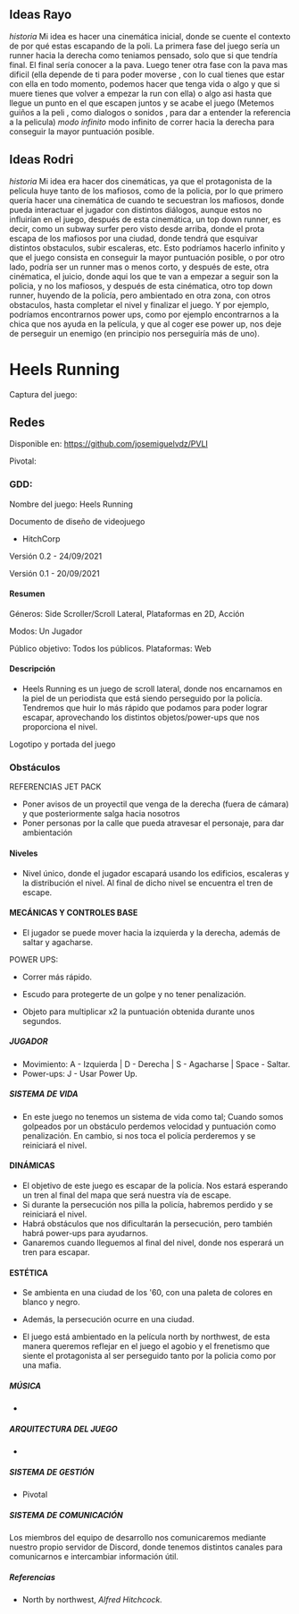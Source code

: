 ## Ideas Rayo
_historia_
Mi idea es hacer una cinemática inicial, donde se cuente el contexto de por qué estas escapando de la poli.
La primera fase del juego sería un runner hacia la derecha como teniamos pensado, solo que si que tendría final. El final sería conocer a la pava.
Luego tener otra fase con la pava mas dificil (ella depende de ti para poder moverse , con lo cual tienes que estar con ella en todo momento, podemos hacer que tenga vida o algo y  que si muere tienes que volver a empezar la run con ella) o algo asi hasta que llegue un punto en el que escapen juntos y se acabe el juego (Metemos guiños a la peli , como dialogos o sonidos , para dar a entender la referencia a la pelicula)
_modo infinito_
modo infinito de correr hacia la derecha para conseguir la mayor puntuación posible.

## Ideas Rodri
_historia_
Mi idea era hacer dos cinemáticas, ya que el protagonista de la pelicula huye tanto de los mafiosos, como de la policia, por lo que primero quería hacer una cinemática de cuando te secuestran los mafiosos, donde pueda interactuar el jugador con distintos diálogos, aunque estos no influirían en el juego, después de esta cinemática, un top down runner, es decir, como un subway surfer pero visto desde arriba, donde el prota escapa de los mafiosos por una ciudad, donde tendrá que esquivar distintos obstaculos, subir escaleras, etc.
Esto podríamos hacerlo infinito y que el juego consista en conseguir la mayor puntuación posible, o por otro lado, podría ser un runner mas o menos corto, y después de este, otra cinématica, el juicio, donde aqui los que te van a empezar a seguir son la policia, y no los mafiosos, y después de esta cinématica, otro top down runner, huyendo de la policía, pero ambientado en otra zona, con otros obstaculos, hasta completar el nivel y finalizar el juego. Y por ejemplo, podríamos encontrarnos power ups, como por ejemplo encontrarnos a la chica que nos ayuda en la película, y que al coger ese power up, nos deje de perseguir un enemigo (en principio nos perseguiría más de uno).

# Heels Running
Captura del juego:

## Redes

Disponible en: https://github.com/josemiguelvdz/PVLI

Pivotal:

### GDD:

Nombre del juego: Heels Running

Documento de diseño de videojuego

-  HitchCorp

Versión 0.2 - 24/09/2021

Versión 0.1 - 20/09/2021

#### Resumen

Géneros: Side Scroller/Scroll Lateral, Plataformas en 2D, Acción

Modos: Un Jugador

Público objetivo: Todos los públicos.
Plataformas: Web


#### Descripción
- Heels Running es un juego de scroll lateral, donde nos encarnamos en la piel de un periodista que está siendo perseguido por la policía. Tendremos que huir lo más rápido que podamos para poder lograr escapar, aprovechando los distintos objetos/power-ups que nos proporciona el nivel.

Logotipo y portada del juego

### Obstáculos
REFERENCIAS JET PACK
- Poner avisos de un proyectil que venga de la derecha (fuera de cámara) y que posteriormente salga hacia nosotros
- Poner personas por la calle que pueda atravesar el personaje, para dar ambientación

#### Niveles
- Nivel único, donde el jugador escapará usando los edificios, escaleras y la distribución el nivel. Al final de dicho nivel se encuentra el tren de escape.


#### MECÁNICAS Y CONTROLES BASE
- El jugador se puede mover hacia la izquierda y la derecha, además de saltar y agacharse.

POWER UPS:
- Correr más rápido.
- Escudo para protegerte de un golpe y no tener penalización.

- Objeto para multiplicar x2 la puntuación obtenida durante unos segundos.

##### JUGADOR
- Movimiento: A - Izquierda | D - Derecha | S - Agacharse | Space - Saltar.
- Power-ups: J - Usar Power Up.


##### SISTEMA DE VIDA 
- En este juego no tenemos un sistema de vida como tal; Cuando somos golpeados por un obstáculo perdemos velocidad y puntuación como penalización.
En cambio, si nos toca el policía perderemos y se reiniciará el nivel.


#### DINÁMICAS
- El objetivo de este juego es escapar de la policía. Nos estará esperando un tren al final del mapa que será nuestra vía de escape.
- Si durante la persecución nos pilla la policía, habremos perdido y se reiniciará el nivel.
- Habrá obstáculos que nos dificultarán la persecución, pero también habrá power-ups para ayudarnos.
- Ganaremos cuando lleguemos al final del nivel, donde nos esperará un tren para escapar.


#### ESTÉTICA
 - Se ambienta en una ciudad de los '60, con una paleta de colores en blanco y negro.
 - Además, la persecución ocurre en una ciudad.

 - El juego está ambientado en la película north by northwest, de esta manera queremos reflejar en el juego el agobio y el frenetismo que siente el protagonista al ser
   perseguido tanto por la policia como por una mafia.


##### MÚSICA
- 


##### ARQUITECTURA DEL JUEGO
- 

##### SISTEMA DE GESTIÓN 
- Pivotal


##### SISTEMA DE COMUNICACIÓN
Los miembros del equipo de desarrollo nos comunicaremos mediante nuestro propio servidor de Discord, donde tenemos distintos canales para comunicarnos e intercambiar información útil.

##### Referencias
- North by northwest, _Alfred Hitchcock._ 
